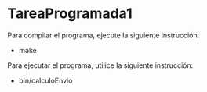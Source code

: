 # TareaProgramada1

Para compilar el programa, ejecute la siguiente instrucción:

- make

Para ejecutar el programa, utilice la siguiente instrucción:

- bin/calculoEnvio